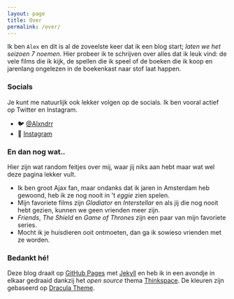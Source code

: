```yaml
---
layout: page
title: Over
permalink: /over/
---
```

Ik ben ``Alex`` en dit is al de zoveelste keer dat ik een blog start; *laten we het seizoen 7 noemen*. Hier probeer ik te schrijven over alles dat ik leuk vind: de vele films die ik kijk, de spellen die ik speel of de boeken die ik koop en jarenlang ongelezen in de boekenkast naar stof laat happen. 

### Socials
Je kunt me natuurlijk ook lekker volgen op de socials. Ik ben vooral actief op Twitter en Instagram.

- 🐦 [@Alxndrr](http://www.twitter.com/Alxndrr)
- 📸 [Instagram](http://www.instagram.com/Alxndrr7)

### En dan nog wat..
Hier zijn wat random feitjes over mij, waar jij niks aan hebt maar wat wel deze pagina lekker vult. 

- Ik ben groot Ajax fan, maar ondanks dat ik jaren in Amsterdam heb gewoond, heb ik ze nog nooit in 't *eggie* zien spelen.
- Mijn favoriete films zijn *Gladiator* en *Interstellar* en als jij die nog nooit hebt gezien, kunnen we geen vrienden meer zijn.
- *Friends*, *The Shield* en *Game of Thrones* zijn een paar van mijn favoriete series.
- Mocht ik je huisdieren ooit ontmoeten, dan ga ik sowieso vrienden met ze worden.

### Bedankt hé!
Deze blog draait op [GitHub Pages](https://pages.github.com) met [Jekyll](https://jekyllrb.com/) en heb ik in een avondje in elkaar gedraaid dankzij het _open source_ thema [Thinkspace](https://heiswayi.nrird.com/thinkspace/). De kleuren zijn gebaseerd op [Dracula Theme](https://draculatheme.com/). 
